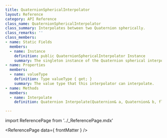 ```yaml
---
title: QuaternionSphericalInterpolator
layout: Reference
category: API Reference
class_name: QuaternionSphericalInterpolator
class_summary: Interpolates between two Quaternion spherically.
class_remarks: ''
class_members:
- name: Static Fields
  members:
  - name: Instance
    definition: public QuaternionSphericalInterpolator Instance
    summary: The singleton instance of the Quaternion spherical interpolator.
- name: Properties
  members:
  - name: valueType
    definition: Type valueType { get; }
    summary: The value type that this interpolator can interpolate.
- name: Methods
  members:
  - name: Interpolate
    definition: Quaternion Interpolate(Quaternion& a, Quaternion& b, float t)

---
```

import ReferencePage from '../_ReferencePage.mdx'

<ReferencePage data={ frontMatter } />
